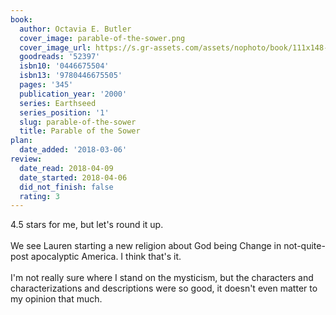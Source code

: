 ```yaml
---
book:
  author: Octavia E. Butler
  cover_image: parable-of-the-sower.png
  cover_image_url: https://s.gr-assets.com/assets/nophoto/book/111x148-bcc042a9c91a29c1d680899eff700a03.png
  goodreads: '52397'
  isbn10: '0446675504'
  isbn13: '9780446675505'
  pages: '345'
  publication_year: '2000'
  series: Earthseed
  series_position: '1'
  slug: parable-of-the-sower
  title: Parable of the Sower
plan:
  date_added: '2018-03-06'
review:
  date_read: 2018-04-09
  date_started: 2018-04-06
  did_not_finish: false
  rating: 3
---
```


4.5 stars for me, but let's round it up.<br /><br />We see Lauren starting a new religion about God being Change in not-quite-post apocalyptic America. I think that's it.<br /><br />I'm not really sure where I stand on the mysticism, but the characters and characterizations and descriptions were so good, it doesn't even matter to my opinion that much.
